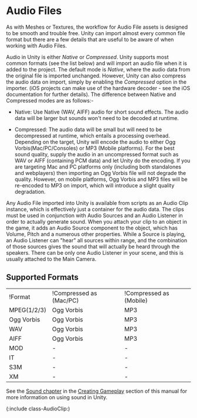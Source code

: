 Audio Files
===========


As with Meshes or Textures, the workflow for <span class=keyword>Audio File</span> assets is designed to be smooth and trouble free.  Unity can import almost every common file format but there are a few details that are useful to be aware of when working with Audio Files.

Audio in Unity is either _Native_ or _Compressed_.  Unity supports most common formats (see the list below) and will import an audio file when it is added to the project. The default mode is _Native_, where the audio data from the original file is imported unchanged. However, Unity can also compress the audio data on import, simply by enabling the _Compressed_ option in the importer. (iOS projects can make use of the hardware decoder - see the iOS documentation for further details). The difference between Native and Compressed modes are as follows:-

* <span class=keyword>Native</span>: Use Native (WAV, AIFF) audio for short sound effects. The audio data will be larger but sounds won't need to be decoded at runtime.

* <span class=keyword>Compressed</span>: The audio data will be small but will need to be decompressed at runtime, which entails a processing overhead. Depending on the target, Unity will encode the audio to either Ogg Vorbis(Mac/PC/Consoles) or MP3 (Mobile platforms). For the best sound quality, supply the audio in an uncompressed format such as WAV or AIFF (containing PCM data) and let Unity do the encoding. If you are targeting Mac and PC platforms only (including both standalones and webplayers) then importing an Ogg Vorbis file will not degrade the quality. However, on mobile platforms, Ogg Vorbis  and MP3 files will be re-encoded to MP3 on import, which will introduce a slight quality degradation.

Any Audio File imported into Unity is available from scripts as an <span class=keyword>Audio Clip</span> instance, which is effectively just a container for the audio data. The clips must be used in conjunction with <span class=keyword>Audio Sources</span> and an <span class=keyword>Audio Listener</span> in order to actually generate sound. When you attach your clip to an object in the game, it adds an Audio Source component to the object, which has <span class=component>Volume</span>, <span class=component>Pitch</span> and a numerous other properties.  While a Source is playing, an Audio Listener can "hear" all sources within range, and the combination of those sources gives the sound that will actually be heard through the speakers.  There can be only one Audio Listener in your scene, and this is usually attached to the <span class=keyword>Main Camera</span>.

Supported Formats
-----------------


|    |    |    |
|:---|:---|:---|
|!Format|!Compressed as (Mac/PC)|!Compressed as (Mobile)|
|MPEG(1/2/3)    | Ogg Vorbis | MP3 | 
|Ogg Vorbis     | Ogg Vorbis | MP3 |
|WAV            | Ogg Vorbis | MP3 |
|AIFF           | Ogg Vorbis | MP3 |
|MOD            | - | - |
|IT             | - | - |
|S3M            | - | - |
|XM             | - | - |



See the [Sound chapter](Sound.md) in the [Creating Gameplay](CreatingGameplay.md) section of this manual for more information on using sound in Unity.

(:include class-AudioClip:)
